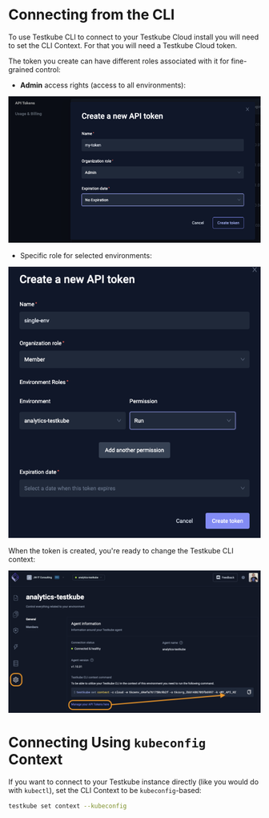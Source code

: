 # Connecting from the CLI

To use Testkube CLI to connect to your Testkube Cloud install you will need to set the CLI Context. For that you will need a Testkube Cloud token.

The token you create can have different roles associated with it for fine-grained control:

* **Admin** access rights (access to all environments):

![Admin Token](../../img/admin-token.png)

<!-- ![admin-token](https://user-images.githubusercontent.com/30776/229772185-01f1e466-b04d-4c6d-9d5c-e4464d651177.png) -->

* Specific role for selected environments:

![Roles for Token](../../img/roles-for-token.png)

<!-- ![roles-for-token](https://user-images.githubusercontent.com/30776/229772310-64bda85d-57a8-47b7-a68b-2625089724f8.png) -->



When the token is created, you're ready to change the Testkube CLI context: 

![Setting Context](../../img/setting-context.png)

<!-- ![setting-context](https://user-images.githubusercontent.com/30776/229771159-4415aa74-70bb-4684-9511-449d0779b483.png) -->


# Connecting Using `kubeconfig` Context

If you want to connect to your Testkube instance directly (like you would do with `kubectl`), set the CLI Context to be `kubeconfig`-based: 

```sh 
testkube set context --kubeconfig
```


